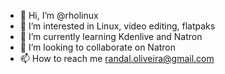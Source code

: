 - 👋 Hi, I’m @rholinux
- 👀 I’m interested in Linux, video editing, flatpaks
- 🌱 I’m currently learning Kdenlive and Natron
- 💞️ I’m looking to collaborate on Natron
- 📫 How to reach me randal.oliveira@gmail.com

<!---
rholinux/rholinux is a ✨ special ✨ repository because its `README.md` (this file) appears on your GitHub profile.
You can click the Preview link to take a look at your changes.
--->
